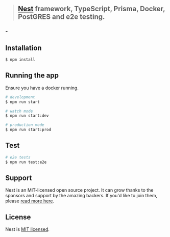 > ## [Nest](https://github.com/nestjs/nest) framework, TypeScript, Prisma, Docker, PostGRES and e2e testing.

### -
## Installation

```bash
$ npm install
```

## Running the app
Ensure you have a docker running. 
```bash
# development
$ npm run start

# watch mode
$ npm run start:dev

# production mode
$ npm run start:prod
```

## Test

```bash
# e2e tests
$ npm run test:e2e
```

## Support

Nest is an MIT-licensed open source project. It can grow thanks to the sponsors and support by the amazing backers. If you'd like to join them, please [read more here](https://docs.nestjs.com/support).

## License

Nest is [MIT licensed](LICENSE).
